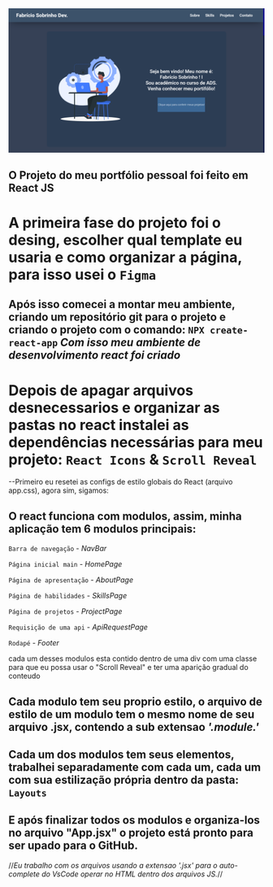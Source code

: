 <img src="../portfolio/src/modules/images/my-portfolio.png">

<!-- Pensando o projeto -->
## O Projeto do meu portfólio pessoal foi feito em React JS 

# A primeira fase do projeto foi o desing, escolher qual template eu usaria e como organizar a página, para isso usei o `Figma`


<!-- Estruturando o ambiente -->
## Após isso comecei a montar meu ambiente, criando um repositório git para o projeto e criando o projeto com o comando: `NPX create-react-app` *Com isso meu ambiente de desenvolvimento react foi criado*



# Depois de apagar arquivos desnecessarios e organizar as pastas no react instalei as dependências necessárias para meu projeto: `React Icons` & `Scroll Reveal`



<!-- Começando a codar de fato -->
--Primeiro eu resetei as configs de estilo globais do React (arquivo app.css), agora sim, sigamos:

## O react funciona com modulos, assim, minha aplicação tem 6 modulos principais:
`Barra de navegação` - *NavBar*

`Página inicial main` - *HomePage*

`Página de apresentação` - *AboutPage*

`Página de habilidades` - *SkillsPage*

`Página de projetos` - *ProjectPage*

`Requisição de uma api` - *ApiRequestPage*

`Rodapé` - *Footer*

cada um desses modulos esta contido dentro de uma div com uma classe para que eu possa usar o "Scroll Reveal" e ter uma aparição gradual do conteudo

## Cada modulo tem seu proprio estilo, o arquivo de estilo de um modulo tem o mesmo nome de seu arquivo .jsx, contendo a sub extensao *'.module.'*

## Cada um dos modulos tem seus elementos, trabalhei separadamente com cada um, cada um com sua estilização própria dentro da pasta: `Layouts`



## E após finalizar todos os modulos e organiza-los no arquivo "App.jsx" o projeto está pronto para ser upado para o GitHub. 


//*Eu trabalho com os arquivos usando a extensao '.jsx' para o auto-complete do VsCode operar no HTML dentro dos arquivos JS.*//